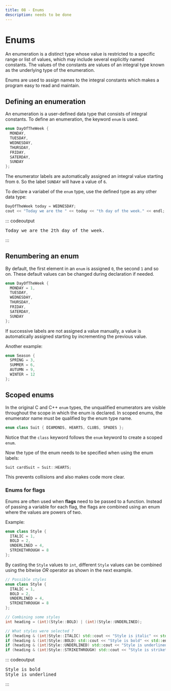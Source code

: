```yaml
---
title: 08 - Enums
description: needs to be done
---
```


# Enums

An enumeration is a distinct type whose value is restricted to a specific range or list of values, which may include several explicitly named constants. The values of the constants are values of an integral type known as the underlying type of the enumeration.

Enums are used to assign names to the integral constants which makes a program easy to read and maintain.

## Defining an enumeration

An enumeration is a user-defined data type that consists of integral constants. To define an enumeration, the keyword `enum` is used.

```cpp
enum DayOfTheWeek {
  MONDAY,
  TUESDAY,
  WEDNESDAY,
  THURSDAY,
  FRIDAY,
  SATERDAY,
  SUNDAY
};
```

The enumerator labels are automatically assigned an integral value starting from `0`. So the label `SUNDAY` will have a value of `6`.

To declare a variabel of the `enum` type, use the defined type as any other data type:

```cpp
DayOfTheWeek today = WEDNESDAY;
cout << "Today we are the " << today << "th day of the week." << endl;
```

::: codeoutput
<pre>
Today we are the 2th day of the week.
</pre>
:::

## Renumbering an enum

By default, the first element in an `enum` is assigned `0`, the second `1` and so on. These default values can be changed during declaration if needed.

```cpp
enum DayOfTheWeek {
  MONDAY = 1,
  TUESDAY,
  WEDNESDAY,
  THURSDAY,
  FRIDAY,
  SATERDAY,
  SUNDAY
};
```

If successive labels are not assigned a value manually, a value is automatically assigned starting by incrementing the previous value.

Another example:

```cpp
enum Season {
  SPRING = 3,
  SUMMER = 6,
  AUTUMN = 9,
  WINTER = 12
};
```

## Scoped enums

In the original C and C++ `enum` types, the unqualified enumerators are visible throughout the scope in which the enum is declared. In scoped enums, the enumerator name must be qualified by the enum type name.

```cpp
enum class Suit { DIAMONDS, HEARTS, CLUBS, SPADES };
```

Notice that the `class` keyword follows the `enum` keyword to create a scoped `enum`.

Now the type of the enum needs to be specified when using the enum labels:

```cpp
Suit cardSuit = Suit::HEARTS;
```

This prevents collisions and also makes code more clear.

### Enums for flags

Enums are often used when **flags** need to be passed to a function. Instead of passing a variable for each flag, the flags are combined using an enum where the values are powers of two.

Example:

```cpp
enum class Style {
  ITALIC = 1,
  BOLD = 2,
  UNDERLINED = 4,
  STRIKETHROUGH = 8
};
```

By casting the `Style` values to `int`, different `Style` values can be combined using the bitwise *OR* operator as shown in the next example.

```cpp
// Possible styles
enum class Style {
  ITALIC = 1,
  BOLD = 2,
  UNDERLINED = 4,
  STRIKETHROUGH = 8
};

// Combining some styles
int heading = (int)(Style::BOLD) | (int)(Style::UNDERLINED);

// What styles were selected ?
if (heading & (int)Style::ITALIC) std::cout << "Style is italic" << std::endl;
if (heading & (int)Style::BOLD) std::cout << "Style is bold" << std::endl;
if (heading & (int)Style::UNDERLINED) std::cout << "Style is underlined" << std::endl;
if (heading & (int)Style::STRIKETHROUGH) std::cout << "Style is strikethrough" << std::endl;
```

::: codeoutput
<pre>
Style is bold
Style is underlined
</pre>
:::
